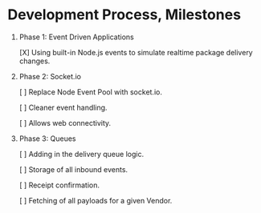 # Development Process, Milestones

1. Phase 1: Event Driven Applications

    [X] Using built-in Node.js events to simulate realtime package delivery changes.

2. Phase 2: Socket.io

    [ ] Replace Node Event Pool with socket.io.

    [ ] Cleaner event handling.

    [ ] Allows web connectivity.

3. Phase 3: Queues

    [ ] Adding in the delivery queue logic.

    [ ] Storage of all inbound events.

    [ ] Receipt confirmation.

    [ ] Fetching of all payloads for a given Vendor.